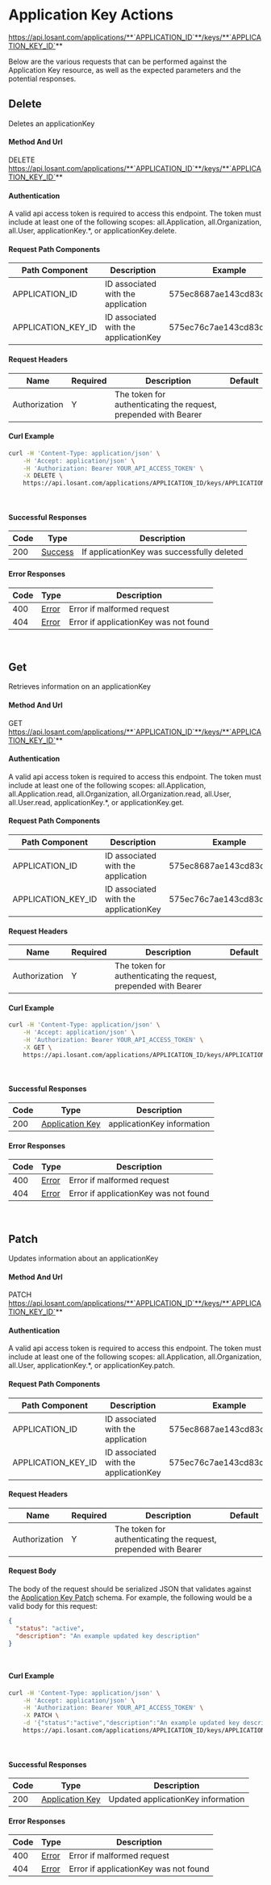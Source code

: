 # Application Key Actions

https://api.losant.com/applications/**`APPLICATION_ID`**/keys/**`APPLICATION_KEY_ID`**

Below are the various requests that can be performed against the
Application Key resource, as well as the expected
parameters and the potential responses.

## Delete

Deletes an applicationKey

#### Method And Url

DELETE https://api.losant.com/applications/**`APPLICATION_ID`**/keys/**`APPLICATION_KEY_ID`**

#### Authentication
A valid api access token is required to access this endpoint. The token must
include at least one of the following scopes:
all.Application, all.Organization, all.User, applicationKey.*, or applicationKey.delete.

#### Request Path Components

| Path Component | Description | Example |
| -------------- | ----------- | ------- |
| APPLICATION_ID | ID associated with the application | 575ec8687ae143cd83dc4a97 |
| APPLICATION_KEY_ID | ID associated with the applicationKey | 575ec76c7ae143cd83dc4a96 |

#### Request Headers

| Name | Required | Description | Default |
| ---- | -------- | ----------- | ------- |
| Authorization | Y | The token for authenticating the request, prepended with Bearer | |

#### Curl Example

```bash
curl -H 'Content-Type: application/json' \
    -H 'Accept: application/json' \
    -H 'Authorization: Bearer YOUR_API_ACCESS_TOKEN' \
    -X DELETE \
    https://api.losant.com/applications/APPLICATION_ID/keys/APPLICATION_KEY_ID
```
<br/>

#### Successful Responses

| Code | Type | Description |
| ---- | ---- | ----------- |
| 200 | [Success](schemas.md#success) | If applicationKey was successfully deleted |

#### Error Responses

| Code | Type | Description |
| ---- | ---- | ----------- |
| 400 | [Error](schemas.md#error) | Error if malformed request |
| 404 | [Error](schemas.md#error) | Error if applicationKey was not found |

<br/>

## Get

Retrieves information on an applicationKey

#### Method And Url

GET https://api.losant.com/applications/**`APPLICATION_ID`**/keys/**`APPLICATION_KEY_ID`**

#### Authentication
A valid api access token is required to access this endpoint. The token must
include at least one of the following scopes:
all.Application, all.Application.read, all.Organization, all.Organization.read, all.User, all.User.read, applicationKey.*, or applicationKey.get.

#### Request Path Components

| Path Component | Description | Example |
| -------------- | ----------- | ------- |
| APPLICATION_ID | ID associated with the application | 575ec8687ae143cd83dc4a97 |
| APPLICATION_KEY_ID | ID associated with the applicationKey | 575ec76c7ae143cd83dc4a96 |

#### Request Headers

| Name | Required | Description | Default |
| ---- | -------- | ----------- | ------- |
| Authorization | Y | The token for authenticating the request, prepended with Bearer | |

#### Curl Example

```bash
curl -H 'Content-Type: application/json' \
    -H 'Accept: application/json' \
    -H 'Authorization: Bearer YOUR_API_ACCESS_TOKEN' \
    -X GET \
    https://api.losant.com/applications/APPLICATION_ID/keys/APPLICATION_KEY_ID
```
<br/>

#### Successful Responses

| Code | Type | Description |
| ---- | ---- | ----------- |
| 200 | [Application Key](schemas.md#application-key) | applicationKey information |

#### Error Responses

| Code | Type | Description |
| ---- | ---- | ----------- |
| 400 | [Error](schemas.md#error) | Error if malformed request |
| 404 | [Error](schemas.md#error) | Error if applicationKey was not found |

<br/>

## Patch

Updates information about an applicationKey

#### Method And Url

PATCH https://api.losant.com/applications/**`APPLICATION_ID`**/keys/**`APPLICATION_KEY_ID`**

#### Authentication
A valid api access token is required to access this endpoint. The token must
include at least one of the following scopes:
all.Application, all.Organization, all.User, applicationKey.*, or applicationKey.patch.

#### Request Path Components

| Path Component | Description | Example |
| -------------- | ----------- | ------- |
| APPLICATION_ID | ID associated with the application | 575ec8687ae143cd83dc4a97 |
| APPLICATION_KEY_ID | ID associated with the applicationKey | 575ec76c7ae143cd83dc4a96 |

#### Request Headers

| Name | Required | Description | Default |
| ---- | -------- | ----------- | ------- |
| Authorization | Y | The token for authenticating the request, prepended with Bearer | |

#### Request Body

The body of the request should be serialized JSON that validates against
the [Application Key Patch](schemas.md#application-key-patch) schema.  For example, the following would be a
valid body for this request:

```json
{
  "status": "active",
  "description": "An example updated key description"
}
```
<small><br/></small>

#### Curl Example

```bash
curl -H 'Content-Type: application/json' \
    -H 'Accept: application/json' \
    -H 'Authorization: Bearer YOUR_API_ACCESS_TOKEN' \
    -X PATCH \
    -d '{"status":"active","description":"An example updated key description"}' \
    https://api.losant.com/applications/APPLICATION_ID/keys/APPLICATION_KEY_ID
```
<br/>

#### Successful Responses

| Code | Type | Description |
| ---- | ---- | ----------- |
| 200 | [Application Key](schemas.md#application-key) | Updated applicationKey information |

#### Error Responses

| Code | Type | Description |
| ---- | ---- | ----------- |
| 400 | [Error](schemas.md#error) | Error if malformed request |
| 404 | [Error](schemas.md#error) | Error if applicationKey was not found |

<br/>

